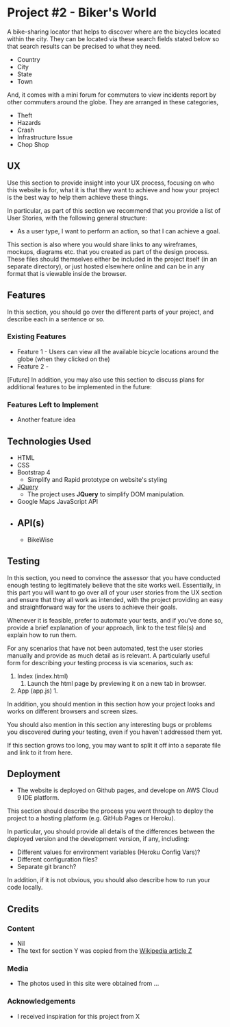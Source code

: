 # Project #2 - Biker's World

A bike-sharing locator that helps to discover where are the bicycles located within the city.
They can be located via these search fields stated below so that search results can be precised to what they need.
<ul>
    <li>Country</li>
    <li>City</li>
    <li>State</li>
    <li>Town</li>
</ul>

And, it comes with a mini forum for commuters to view incidents report by other commuters around the globe.
They are arranged in these categories,
 <ul>
    <li>Theft</li>
    <li>Hazards</li>
    <li>Crash</li>
    <li>Infrastructure Issue</li>
    <li>Chop Shop</li>
</ul>

## UX   
 
Use this section to provide insight into your UX process, focusing on who this website is for, what it is that they want to achieve and how your project is the best way to help them achieve these things.

In particular, as part of this section we recommend that you provide a list of User Stories, with the following general structure:
- As a user type, I want to perform an action, so that I can achieve a goal.

This section is also where you would share links to any wireframes, mockups, diagrams etc. that you created as part of the design process. These files should themselves either be included in the project itself (in an separate directory), or just hosted elsewhere online and can be in any format that is viewable inside the browser.

## Features

In this section, you should go over the different parts of your project, and describe each in a sentence or so.

 
### Existing Features

- Feature 1 - Users can view all the available bicycle locations around the globe (when they clicked on the)
- Feature 2 - 

[Future]
In addition, you may also use this section to discuss plans for additional features to be implemented in the future:

### Features Left to Implement
- Another feature idea

## Technologies Used

- HTML
- CSS
- Bootstrap 4
    - Simplify and Rapid prototype on website's styling
- [JQuery](https://jquery.com)
    - The project uses **JQuery** to simplify DOM manipulation.
- Google Maps JavaScript API
- API(s)
    - 
    - BikeWise

## Testing

In this section, you need to convince the assessor that you have conducted enough testing to legitimately believe that the site works well. Essentially, in this part you will want to go over all of your user stories from the UX section and ensure that they all work as intended, with the project providing an easy and straightforward way for the users to achieve their goals.

Whenever it is feasible, prefer to automate your tests, and if you've done so, provide a brief explanation of your approach, link to the test file(s) and explain how to run them.

For any scenarios that have not been automated, test the user stories manually and provide as much detail as is relevant. A particularly useful form for describing your testing process is via scenarios, such as:

1. Index (index.html)
    1. Launch the html page by previewing it on a new tab in browser.
2. App (app.js)
    1.



In addition, you should mention in this section how your project looks and works on different browsers and screen sizes.


You should also mention in this section any interesting bugs or problems you discovered during your testing, even if you haven't addressed them yet.


If this section grows too long, you may want to split it off into a separate file and link to it from here.

## Deployment

- The website is deployed on Github pages, and develope on AWS Cloud 9 IDE platform.


This section should describe the process you went through to deploy the project to a hosting platform (e.g. GitHub Pages or Heroku).

In particular, you should provide all details of the differences between the deployed version and the development version, if any, including:
- Different values for environment variables (Heroku Config Vars)?
- Different configuration files?
- Separate git branch?

In addition, if it is not obvious, you should also describe how to run your code locally.


## Credits

### Content
- Nil
- The text for section Y was copied from the [Wikipedia article Z](https://en.wikipedia.org/wiki/Z)

### Media
- The photos used in this site were obtained from ...

### Acknowledgements

- I received inspiration for this project from X